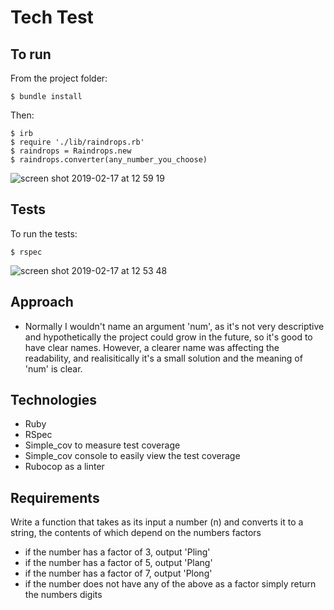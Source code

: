 # Tech Test

## To run

From the project folder:

```
$ bundle install
```
Then:

```
$ irb
$ require './lib/raindrops.rb'
$ raindrops = Raindrops.new
$ raindrops.converter(any_number_you_choose)
```

![screen shot 2019-02-17 at 12 59 19](https://user-images.githubusercontent.com/42243785/52913220-e9873d80-32b3-11e9-9b2b-d816a688bea7.png)

## Tests

To run the tests:

```
$ rspec
```
![screen shot 2019-02-17 at 12 53 48](https://user-images.githubusercontent.com/42243785/52913185-6239ca00-32b3-11e9-80a5-94e1bfd33908.png)

## Approach

- Normally I wouldn't name an argument 'num', as it's not very descriptive and hypothetically the project could grow in the future, so it's good to have clear names. However, a clearer name was affecting the readability, and realisitically it's a small solution and the meaning of 'num' is clear. 

## Technologies

- Ruby
- RSpec
- Simple_cov to measure test coverage
- Simple_cov console to easily view the test coverage
- Rubocop as a linter 

## Requirements

Write a function that takes as its input a number (n) and converts it to a string, the contents of which depend on the numbers factors

- if the number has a factor of 3, output 'Pling'
- if the number has a factor of 5, output 'Plang'
- if the number has a factor of 7, output 'Plong'
- if the number does not have any of the above as a factor simply return the numbers digits








